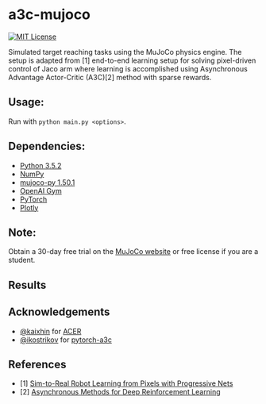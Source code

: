 a3c-mujoco
=========

[![MIT License](https://img.shields.io/badge/license-MIT-blue.svg)](LICENSE.md)

Simulated target reaching tasks using the MuJoCo physics engine. The setup is adapted from [1] end-to-end learning setup for solving pixel-driven control of Jaco arm where learning is accomplished using Asynchronous Advantage Actor-Critic (A3C)[2] method with sparse rewards.

Usage:
------------

Run with `python main.py <options>`.

Dependencies:
------------

- [Python 3.5.2](https://www.python.org/)
- [NumPy](http://www.numpy.org/)
- [mujoco-py 1.50.1](https://github.com/openai/mujoco-py)
- [OpenAI Gym](https://gym.openai.com/)
- [PyTorch](http://pytorch.org/)
- [Plotly](https://plot.ly/python/)

Note:
------------
Obtain a 30-day free trial on the [MuJoCo website](https://www.roboti.us/license.html)
 or free license if you are a student.

Results
----------------


Acknowledgements
----------------

- [@kaixhin](https://github.com/Kaixhin) for [ACER](https://github.com/Kaixhin/ACER/)
- [@ikostrikov](https://github.com/ikostrikov) for [pytorch-a3c](https://github.com/ikostrikov/pytorch-a3c)


References
----------

* [1] [Sim-to-Real Robot Learning from Pixels with Progressive Nets](https://arxiv.org/abs/1610.04286)
* [2] [Asynchronous Methods for Deep Reinforcement Learning](https://arxiv.org/abs/1602.01783)
